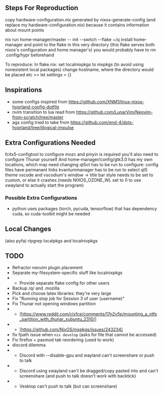 ## Steps For Reproduction
copy hardware-configuration.nix generated by nixos-generate-config (and replace my hardware-configuration.nix) because it contains information about mount points

nix run home-manager/master -- init --switch --flake ~/q
install home-manager and point to the flake in this very directory (this flake serves both nixos's configuration and home manager's)
you would probably have to rm .config/hypr beforehand

To reproduce:
In flake.nix:
set localnixpkgs to nixpkgs (to avoid using nonexistent local packages)
change hostname, where the directory would be placed etc >> let settings = {}

## Inspirations
- some configs inspired from https://github.com/XNM1/linux-nixos-hyprland-config-dotfile
- nvim transition to lua read from https://github.com/LunarVim/Neovim-from-scratch/tree/master
- ags config tried to take from https://github.com/end-4/dots-hyprland/tree/illogical-impulse

## Extra Configurations Needed
fcitx5-configtool to configure mozc and pinyin is required
you'll also need to configure Thunar yourself
And home-manager/config/gtk3.0 has my own locations, which may need changing
qt5ct has to be run to configure: config files have permanant links
kvantummanager has to be run to select qt5 theme
vscode and vscodium's window -> title bar style needs to be set to custom, or else it crashes (needs NIXOS_OZONE_WL set to 0 to use xwayland to actually start the program)

### Possible Extra Configurations
- python uses packages (torch, pycuda, tensorflow) that has dependency cuda, so cuda-toolkit might be needed

## Local Changes
(also pyfa)
ripgrep localpkgs and localnixpkgs

## TODO
- Refractor neovim plugin placement
- Separate my-filesystem-specific stuff like localnixpkgs
- - Provide separate flake config for other users
- Backup /q/ and .mozilla
- Pick and choose latex libraries: they're very large
- Fix "Running stop job for Session 3 of user (username)"
- Fix Thunar not opening windows partition
- - [https://www.reddit.com/r/xfce/comments/17n2v5p/mounting_a_ntfs_partition_with_thunar_xubuntu_2310/]
- - [https://github.com/NixOS/nixpkgs/issues/243234]
- fix fpath issue when `nix develop` (asks for file that cannot be accessed)
- Fix firefox + paxmod tab reordering (used to work)
- discord dilemma
- - Discord with --disable-gpu and wayland can't screenshare or push to talk
- - Discord using xwayland can't be dragged/copy pasted into and can't screenshare (and push to talk doesn't work with backtick)
- - Vesktop can't push to talk (but can screenshare)
